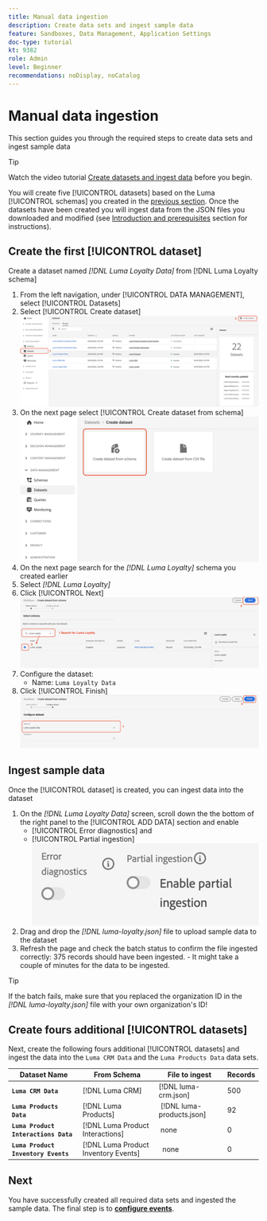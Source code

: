 ```yaml
---
title: Manual data ingestion
description: Create data sets and ingest sample data
feature: Sandboxes, Data Management, Application Settings
doc-type: tutorial
kt: 9382
role: Admin
level: Beginner
recommendations: noDisplay, noCatalog
---
```


# Manual data ingestion

This section guides you through the required steps to create data sets and ingest sample data

>[!TIP]
>
> Watch the video tutorial [Create datasets and ingest data](/help/set-up-data/create-datasets-and-ingest-data.md) before you begin.

 You will create five [!UICONTROL datasets] based on the Luma [!UICONTROL schemas] you created in the [previous section](/help/tutorial-configure-a-training-sandbox/manual-data-set-up.md). Once the datasets have been created you will ingest data from the JSON files you downloaded and modified (see [Introduction and prerequisites](/help/tutorial-configure-a-training-sandbox/introduction-and-prerequisites.md) section for instructions).

## Create the first [!UICONTROL dataset]

Create a dataset named *[!DNL Luma Loyalty Data]* from [!DNL Luma Loyalty schema]
1. From the left navigation, under [!UICONTROL DATA MANAGEMENT], select [!UICONTROL Datasets]
2. Select [!UICONTROL Create dataset]
   ![Create a dataset](assets/create-dataset.png)
3. On the next page select [!UICONTROL Create dataset from schema]
   ![Create a dataset from schema](assets/create-dataset-from-schema.png)
4. On the next page search for the *[!DNL Luma Loyalty]* schema you created earlier
5. Select *[!DNL Luma Loyalty]*
6. Click [!UICONTROL Next]
   ![Search and select schema](assets/create-dataset-select-schema.png)
7. Configure the dataset:
   * Name: `Luma Loyalty Data`
8. Click [!UICONTROL Finish]
   ![Configure dataset](assets/create-dataset-configure.png)

## Ingest sample data

Once the [!UICONTROL dataset] is created, you can ingest data into the dataset

1. On the *[!DNL Luma Loyalty Data]* screen, scroll down the the bottom of the right panel to the [!UICONTROL ADD DATA] section and enable
   * [!UICONTROL Error diagnostics] and
   * [!UICONTROL Partial ingestion]
   ![Ingest Data](assets/ingest-data.png)
1. Drag and drop the *[!DNL luma-loyalty.json]* file to upload sample data to the dataset
1. Refresh the page and check the batch status to confirm the file ingested correctly: 375 records should have been ingested. - It might take a couple of minutes for the data to be ingested.

>[!TIP]
>
>If the batch fails, make sure that you replaced the organization ID in the *[!DNL luma-loyalty.json]* file with your own organization's ID!

## Create fours additional [!UICONTROL datasets]

Next, create the following fours additional [!UICONTROL datasets] and ingest the data into the `Luma CRM Data` and the `Luma Products Data` data sets.

| Dataset Name                         | From Schema                         | File to ingest              | Records |
| -------------------------------------| ----------------------------------- | ----------------------------| ------- |
| **`Luma CRM Data`**                | [!DNL Luma CRM]              | [!DNL luma-crm.json]        | 500     |
| **`Luma Products Data`**           | [!DNL Luma Products]                |  [!DNL luma-products.json]  | 92      |
| **`Luma Product Interactions Data`**| [!DNL Luma Product Interactions]    |   none     |  0    |
|**`Luma Product Inventory Events`** | [!DNL Luma Product Inventory Events]|    none     |  0  |

## Next

You have successfully created all required data sets and ingested the sample data. The final step is to **[configure events](/help/tutorial-configure-a-training-sandbox/configure-events.md)**.
